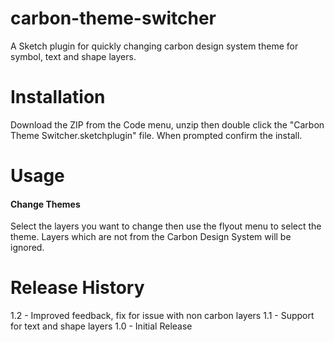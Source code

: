 # carbon-theme-switcher

A Sketch plugin for quickly changing carbon design system theme for symbol, text and shape layers.


# Installation

Download the ZIP from the Code menu, unzip then double click the "Carbon Theme Switcher.sketchplugin" file. When prompted confirm the install.

# Usage

#### Change Themes

Select the layers you want to change then use the flyout menu to select the theme. Layers which are not from the Carbon Design System will be ignored.

# Release History

1.2 - Improved feedback, fix for issue with non carbon layers
1.1 - Support for text and shape layers
1.0 - Initial Release
